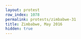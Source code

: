 ```yaml
---
layout: protest
row_index: 1078
permalink: protests/zimbabwe-31
title: Zimbabwe, May 2016
hidden: true
---
```

